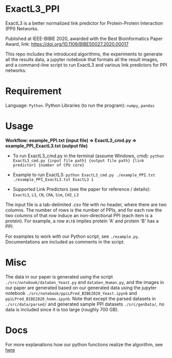 # ExactL3_PPI
ExactL3 is a better normalized link predictor for Protein-Protein Interaction (PPI) Networks.

Published at IEEE-BIBIE 2020, awarded with the Best Bioinformatics Paper Award, link: https://doi.org/10.1109/BIBE50027.2020.00017

This repo includes the introduced algorithms, the experiments to generate all the results data, a jupyter notebook that formats all the result images, and a command-line script to run ExactL3 and various link predictors for PPI networks.

# Requirement
Language: ```Python```. Python Libraries (to run the program): ```numpy```, ```pandas```

# Usage
**Workflow: example_PPI.txt (input file) => ExactL3_cmd.py => example_PPI_ExactL3.txt (output file)**

* To run ExactL3_cmd.py in the terminal (assume Windows, cmd):
```python ExactL3_cmd.py {input file path} {output file path} {link predictor} {number of CPU core}```

* Example to run ExactL3:
```python ExactL3_cmd.py ./example_PPI.txt ./example_PPI_ExactL3.txt ExactL3 1```

* Supported Link Predictors (see the paper for reference / details): ```ExactL3```, ```L3```, ```CN```, ```CRA```, ```Sim```, ```CH2_L3```

The input file is a tab-delimited .csv file with no header, where there are two columns. The number of rows is the number of PPIs, and for each row the two columns of that row induce an non-directional PPI (each item is a protein). For example, a row ```A\tB``` implies protein 'A' and protein 'B' has a PPI.

For examples to work with our Python script, see ```./example.py```. Documentations are included as comments in the script.

# Misc
The data in our paper is generated using the script ```./src/notebook/dataGen_Yeast.py``` and ```dataGen_Human.py```, and the images in our paper are generated based on our generated data using the jupyter notebook ```./src/notebook/ppiLPred_BIBE2020_Yeast.ipynb``` and ```ppiLPred_BIBE2020_homo.ipynb```. Note that except the parsed datasets in ```./src/data/parsed/``` and generated sample PPI datasets ```./src/genData/```, no data is included since it is too large (roughly 700 GB).

# Docs
For more explanations how our python functions realize the algorithm, see [here](docs/docs.md)
